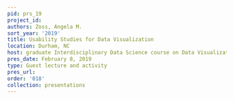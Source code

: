 ```yaml
---
pid: prs_19
project_id: 
authors: Zoss, Angela M.
sort_year: '2019'
title: Usability Studies for Data Visualization
location: Durham, NC
host: graduate Interdisciplinary Data Science course on Data Visualization
pres_date: February 8, 2019
type: Guest lecture and activity
pres_url: 
order: '018'
collection: presentations
---
```

